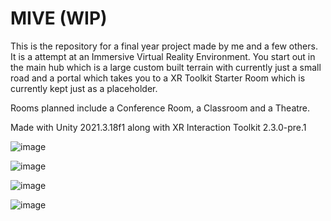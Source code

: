 # MIVE (WIP)
This is the repository for a final year project made by me and a few others. It is a attempt at an Immersive Virtual Reality Environment. You start out in the main hub which is a large custom built terrain with currently just a small road and a portal which takes you to a XR Toolkit Starter Room which is currently kept just as a placeholder.

Rooms planned include a Conference Room, a Classroom and a Theatre.

Made with Unity 2021.3.18f1 along with XR Interaction Toolkit 2.3.0-pre.1

![image](https://user-images.githubusercontent.com/60006877/224762363-2992893a-19bf-4645-9948-b79dfbf5cc88.png)

![image](https://user-images.githubusercontent.com/60006877/224762538-e99d11a0-2b72-459c-8f2c-6c90415bd5fb.png)

![image](https://user-images.githubusercontent.com/60006877/224762675-e77d23d5-1294-48b6-8c15-3122990595ea.png)

![image](https://user-images.githubusercontent.com/60006877/224763216-1f1850a8-02c8-4a2b-ba24-aadcdccae6ed.png)
